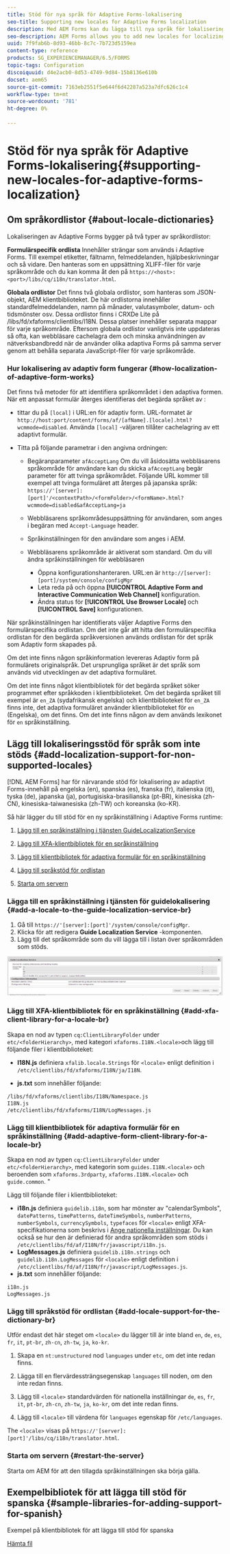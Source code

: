 ```yaml
---
title: Stöd för nya språk för Adaptive Forms-lokalisering
seo-title: Supporting new locales for Adaptive Forms localization
description: Med AEM Forms kan du lägga till nya språk för lokalisering av adaptiv Forms. De språkområden som stöds är som standard engelska, franska, tyska och japanska.
seo-description: AEM Forms allows you to add new locales for localizing Adaptive Forms. The supported locales by default are English, French, German, and Japanese.
uuid: 7f9fab6b-8d93-46bb-8c7c-7b723d5159ea
content-type: reference
products: SG_EXPERIENCEMANAGER/6.5/FORMS
topic-tags: Configuration
discoiquuid: d4e2acb0-8d53-4749-9d84-15b8136e610b
docset: aem65
source-git-commit: 7163eb2551f5e644f6d42287a523a7dfc626c1c4
workflow-type: tm+mt
source-wordcount: '781'
ht-degree: 0%

---
```



# Stöd för nya språk för Adaptive Forms-lokalisering{#supporting-new-locales-for-adaptive-forms-localization}

## Om språkordlistor {#about-locale-dictionaries}

Lokaliseringen av Adaptive Forms bygger på två typer av språkordlistor:

**Formulärspecifik ordlista** Innehåller strängar som används i Adaptive Forms. Till exempel etiketter, fältnamn, felmeddelanden, hjälpbeskrivningar och så vidare. Den hanteras som en uppsättning XLIFF-filer för varje språkområde och du kan komma åt den på `https://<host>:<port>/libs/cq/i18n/translator.html`.

**Globala ordlistor** Det finns två globala ordlistor, som hanteras som JSON-objekt, AEM klientbiblioteket. De här ordlistorna innehåller standardfelmeddelanden, namn på månader, valutasymboler, datum- och tidsmönster osv. Dessa ordlistor finns i CRXDe Lite på /libs/fd/xfaforms/clientlibs/I18N. Dessa platser innehåller separata mappar för varje språkområde. Eftersom globala ordlistor vanligtvis inte uppdateras så ofta, kan webbläsare cachelagra dem och minska användningen av nätverksbandbredd när de använder olika adaptiva Forms på samma server genom att behålla separata JavaScript-filer för varje språkområde.

### Hur lokalisering av adaptiv form fungerar {#how-localization-of-adaptive-form-works}

Det finns två metoder för att identifiera språkområdet i den adaptiva formen. När ett anpassat formulär återges identifieras det begärda språket av :

* tittar du på `[local]` i URL:en för adaptiv form. URL-formatet är `http://host:port/content/forms/af/[afName].[locale].html?wcmmode=disabled`. Använda `[local]` -väljaren tillåter cachelagring av ett adaptivt formulär.

* Titta på följande parametrar i den angivna ordningen:

   * Begäranparameter `afAcceptLang`
Om du vill åsidosätta webbläsarens språkområde för användare kan du skicka 
`afAcceptLang` begär parameter för att tvinga språkområdet. Följande URL kommer till exempel att tvinga formuläret att återges på japanska språk:
      `https://'[server]:[port]'/<contextPath>/<formFolder>/<formName>.html?wcmmode=disabled&afAcceptLang=ja`

   * Webbläsarens språkområdesuppsättning för användaren, som anges i begäran med `Accept-Language` header.

   * Språkinställningen för den användare som anges i AEM.

   * Webbläsarens språkområde är aktiverat som standard. Om du vill ändra språkinställningen för webbläsaren
      * Öppna konfigurationshanteraren. URL:en är `http://[server]:[port]/system/console/configMgr`
      * Leta reda på och öppna **[!UICONTROL Adaptive Form and Interactive Communication Web Channel]** konfiguration.
      * Ändra status för **[!UICONTROL Use Browser Locale]** och  **[!UICONTROL Save]** konfigurationen.

När språkinställningen har identifierats väljer Adaptive Forms den formulärspecifika ordlistan. Om det inte går att hitta den formulärspecifika ordlistan för den begärda språkversionen används ordlistan för det språk som Adaptiv form skapades på.

Om det inte finns någon språkinformation levereras Adaptiv form på formulärets originalspråk. Det ursprungliga språket är det språk som används vid utvecklingen av det adaptiva formuläret.

Om det inte finns något klientbibliotek för det begärda språket söker programmet efter språkkoden i klientbiblioteket. Om det begärda språket till exempel är `en_ZA` (sydafrikansk engelska) och klientbiblioteket för `en_ZA` finns inte, det adaptiva formuläret använder klientbiblioteket för `en` (Engelska), om det finns. Om det inte finns någon av dem används lexikonet för `en` språkinställning.

## Lägg till lokaliseringsstöd för språk som inte stöds {#add-localization-support-for-non-supported-locales}

[!DNL AEM Forms] har för närvarande stöd för lokalisering av adaptivt Forms-innehåll på engelska (en), spanska (es), franska (fr), italienska (it), tyska (de), japanska (ja), portugisiska-brasilianska (pt-BR), kinesiska (zh-CN), kinesiska-taiwanesiska (zh-TW) och koreanska (ko-KR).

Så här lägger du till stöd för en ny språkinställning i Adaptive Forms runtime:

1. [Lägg till en språkinställning i tjänsten GuideLocalizationService](supporting-new-language-localization.md#p-add-a-locale-to-the-guide-localization-service-br-p)

1. [Lägg till XFA-klientbibliotek för en språkinställning](supporting-new-language-localization.md#p-add-xfa-client-library-for-a-locale-br-p)

1. [Lägg till klientbibliotek för adaptiva formulär för en språkinställning](supporting-new-language-localization.md#p-add-adaptive-form-client-library-for-a-locale-br-p)
1. [Lägg till språkstöd för ordlistan](supporting-new-language-localization.md#p-add-locale-support-for-the-dictionary-br-p)
1. [Starta om servern](supporting-new-language-localization.md#p-restart-the-server-p)

### Lägga till en språkinställning i tjänsten för guidelokalisering {#add-a-locale-to-the-guide-localization-service-br}

1. Gå till `https://'[server]:[port]'/system/console/configMgr`.
1. Klicka för att redigera **Guide Localization Service** -komponenten.
1. Lägg till det språkområde som du vill lägga till i listan över språkområden som stöds.

![GuideLocalizationService](assets/configservice.png)

### Lägg till XFA-klientbibliotek för en språkinställning {#add-xfa-client-library-for-a-locale-br}

Skapa en nod av typen `cq:ClientLibraryFolder` under `etc/<folderHierarchy>`, med kategori `xfaforms.I18N.<locale>`och lägg till följande filer i klientbiblioteket:

* **I18N.js** definiera `xfalib.locale.Strings` för `<locale>` enligt definition i `/etc/clientlibs/fd/xfaforms/I18N/ja/I18N`.

* **js.txt** som innehåller följande:

```text
/libs/fd/xfaforms/clientlibs/I18N/Namespace.js
I18N.js
/etc/clientlibs/fd/xfaforms/I18N/LogMessages.js
```

### Lägg till klientbibliotek för adaptiva formulär för en språkinställning {#add-adaptive-form-client-library-for-a-locale-br}

Skapa en nod av typen `cq:ClientLibraryFolder` under `etc/<folderHierarchy>`, med kategorin som `guides.I18N.<locale>` och beroenden som `xfaforms.3rdparty`, `xfaforms.I18N.<locale>` och `guide.common`. &quot;

Lägg till följande filer i klientbiblioteket:

* **i18n.js** definiera `guidelib.i18n`, som har mönster av &quot;calendarSymbols&quot;, `datePatterns`, `timePatterns`, `dateTimeSymbols`, `numberPatterns`, `numberSymbols`, `currencySymbols`, `typefaces` för `<locale>` enligt XFA-specifikationerna som beskrivs i [Ange nationella inställningar](https://helpx.adobe.com/content/dam/Adobe/specs/xfa_spec_3_3.pdf). Du kan också se hur den är definierad för andra språkområden som stöds i `/etc/clientlibs/fd/af/I18N/fr/javascript/i18n.js`.
* **LogMessages.js** definiera `guidelib.i18n.strings` och `guidelib.i18n.LogMessages` för `<locale>` enligt definition i `/etc/clientlibs/fd/af/I18N/fr/javascript/LogMessages.js`.
* **js.txt** som innehåller följande:

```text
i18n.js
LogMessages.js
```

### Lägg till språkstöd för ordlistan {#add-locale-support-for-the-dictionary-br}

Utför endast det här steget om `<locale>` du lägger till är inte bland `en`, `de`, `es`, `fr`, `it`, `pt-br`, `zh-cn`, `zh-tw`, `ja`, `ko-kr`.

1. Skapa en `nt:unstructured` nod `languages` under `etc`, om det inte redan finns.

1. Lägga till en flervärdessträngsegenskap `languages` till noden, om den inte redan finns.
1. Lägg till `<locale>` standardvärden för nationella inställningar `de`, `es`, `fr`, `it`, `pt-br`, `zh-cn`, `zh-tw`, `ja`, `ko-kr`, om det inte redan finns.

1. Lägg till `<locale>` till värdena för `languages` egenskap för `/etc/languages`.

The `<locale>` visas på `https://'[server]:[port]'/libs/cq/i18n/translator.html`.

### Starta om servern {#restart-the-server}

Starta om AEM för att den tillagda språkinställningen ska börja gälla.

## Exempelbibliotek för att lägga till stöd för spanska {#sample-libraries-for-adding-support-for-spanish}

Exempel på klientbibliotek för att lägga till stöd för spanska

[Hämta fil](assets/sample.zip)
